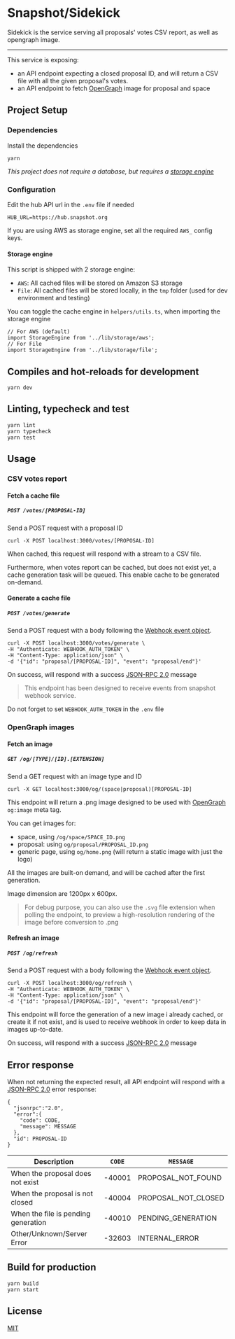 # Snapshot/Sidekick

Sidekick is the service serving all proposals' votes CSV report, as well as opengraph image.

<hr>

This service is exposing:

- an API endpoint expecting a closed proposal ID, and will
  return a CSV file with all the given proposal's votes.
- an API endpoint to fetch [OpenGraph](https://ogp.me/) image for proposal and space

## Project Setup

### Dependencies

Install the dependencies

```
yarn
```

_This project does not require a database, but requires a [storage engine](#storage-engine)_

### Configuration

Edit the hub API url in the `.env` file if needed

```
HUB_URL=https://hub.snapshot.org
```

If you are using AWS as storage engine, set all the required `AWS_` config keys.

#### Storage engine

This script is shipped with 2 storage engine:

- `AWS`: All cached files will be stored on Amazon S3 storage
- `File`: All cached files will be stored locally, in the `tmp` folder (used for dev environment and testing)

You can toggle the cache engine in `helpers/utils.ts`, when importing the storage engine

```
// For AWS (default)
import StorageEngine from '../lib/storage/aws';
// For File
import StorageEngine from '../lib/storage/file';
```

## Compiles and hot-reloads for development

```
yarn dev
```

## Linting, typecheck and test

```
yarn lint
yarn typecheck
yarn test
```

## Usage

### CSV votes report

#### Fetch a cache file

##### `POST /votes/[PROPOSAL-ID]`

Send a POST request with a proposal ID

```
curl -X POST localhost:3000/votes/[PROPOSAL-ID]
```

When cached, this request will respond with a stream to a CSV file.

Furthermore, when votes report can be cached, but does not exist yet, a cache generation task will be queued. This enable cache to be generated on-demand.

#### Generate a cache file

##### `POST /votes/generate`

Send a POST request with a body following the [Webhook event object](https://docs.snapshot.org/tools/webhooks).

```
curl -X POST localhost:3000/votes/generate \
-H "Authenticate: WEBHOOK_AUTH_TOKEN" \
-H "Content-Type: application/json" \
-d '{"id": "proposal/[PROPOSAL-ID]", "event": "proposal/end"}'
```

On success, will respond with a success [JSON-RPC 2.0](https://www.jsonrpc.org/specification) message

> This endpoint has been designed to receive events from snapshot webhook service.

Do not forget to set `WEBHOOK_AUTH_TOKEN` in the `.env` file

### OpenGraph images

#### Fetch an image

##### `GET /og/[TYPE]/[ID].[EXTENSION]`

Send a GET request with an image type and ID

```
curl -X GET localhost:3000/og/(space|proposal)[PROPOSAL-ID]
```

This endpoint will return a .png image designed to be used with [OpenGraph](https://ogp.me/) `og:image` meta tag.

You can get images for:

- space, using `/og/space/SPACE_ID.png`
- proposal: using `og/proposal/PROPOSAL_ID.png`
- generic page, using `og/home.png` (will return a static image with just the logo)

All the images are built-on demand, and will be cached after the first generation.

Image dimension are 1200px x 600px.

> For debug purpose, you can also use the `.svg` file extension when polling the endpoint, to preview a high-resolution rendering of the image before conversion to .png

#### Refresh an image

##### `POST /og/refresh`

Send a POST request with a body following the [Webhook event object](https://docs.snapshot.org/tools/webhooks).

```
curl -X POST localhost:3000/og/refresh \
-H "Authenticate: WEBHOOK_AUTH_TOKEN" \
-H "Content-Type: application/json" \
-d '{"id": "proposal/[PROPOSAL-ID]", "event": "proposal/end"}'
```

This endpoint will force the generation of a new image i already cached, or create it if not exist, and is used to receive webhook in order to keep data in images up-to-date.

On success, will respond with a success [JSON-RPC 2.0](https://www.jsonrpc.org/specification) message

## Error response

When not returning the expected result, all API endpoint will respond with a [JSON-RPC 2.0](https://www.jsonrpc.org/specification) error response:

```
{
  "jsonrpc":"2.0",
  "error":{
    "code": CODE,
    "message": MESSAGE
  },
  "id": PROPOSAL-ID
}
```

| Description                         | `CODE` | `MESSAGE`           |
| ----------------------------------- | ------ | ------------------- |
| When the proposal does not exist    | -40001 | PROPOSAL_NOT_FOUND  |
| When the proposal is not closed     | -40004 | PROPOSAL_NOT_CLOSED |
| When the file is pending generation | -40010 | PENDING_GENERATION  |
| Other/Unknown/Server Error          | -32603 | INTERNAL_ERROR      |

## Build for production

```
yarn build
yarn start
```

## License

[MIT](https://github.com/snapshot-labs/snapshot-sidekick/blob/main/LICENCE)
